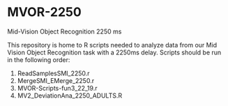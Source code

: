 # MVOR-2250
Mid-Vision Object Recognition 2250 ms

This repository is home to R scripts needed to analyze data from our Mid Vision Object Recognition task with a 2250ms delay. Scripts should be run in the following order:

1. ReadSamplesSMI_2250.r
2. MergeSMI_EMerge_2250.r
3. MVOR-Scripts-fun3_22_19.r
4. MV2_DeviationAna_2250_ADULTS.R
